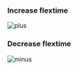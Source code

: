 ### Increase flextime
![plus](https://user-images.githubusercontent.com/1917608/62959690-9a047300-bdf9-11e9-87e7-593041fe0930.png)


### Decrease flextime
![minus](https://user-images.githubusercontent.com/1917608/62959705-9ffa5400-bdf9-11e9-9933-e821f5065aca.png)
